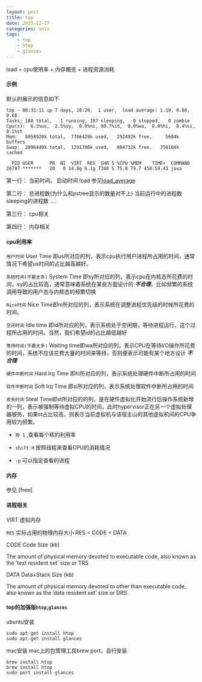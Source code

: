 ```yaml
---
layout: post
title: top
date: 2015-12-27
categories: unix
tags:
    - top
    - htop
    - glances
---
```


load + cpu使用率 + 内存概览 + 进程资源消耗

#### 示例

默认的展示的信息如下

    top - 08:31:11 up 7 days, 18:20,  1 user,  load average: 1.19, 0.86, 0.68
    Tasks: 188 total,   1 running, 187 sleeping,   0 stopped,   0 zombie
    Cpu(s):  6.3%us,  2.5%sy,  0.0%ni, 90.7%id,  0.0%wa,  0.0%hi,  0.4%si,  0.1%st
    Mem:   8058920k total,  7766428k used,   292492k free,     5604k buffers
    Swap:  2096440k total,  1291708k used,   804732k free,   758104k cached

      PID USER      PR  NI  VIRT  RES  SHR S %CPU %MEM    TIME+  COMMAND
    26797 *******   20   0 14.8g 6.1g 7340 S 75.8 79.7 458:59.43 java

第一行： 当前时间， 启动时间  load  参见[load_average](/2015/12/27/load_average)

第二行： 总进程数(为什么和pstree显示的数量对不上) 当前运行中的进程数  sleeping的进程数  ....

第三行： cpu相关

第四行： 内存相关


#### cpu利用率

`用户时间` User Time 即us所对应的列，表示cpu执行用户进程所占用的时间，通常情况下希望us时间的占比越高越好。

`系统时间(不要太多)` System Time 即sy所对应的列，表示cpu在内核态所花费的时间，sy的占比较高，通常意味着系统在某些方面设计的   ***不合理***，比如频繁的系统调用导致的用户态与内核态的频繁切换

`Nice时间` Nice Time即ni所对应的列，表示系统在调整进程优先级的时候所花费的时间。

`空闲时间`  Idle time 即id所对应的列，表示系统处于空闲期，等待进程运行，这个过程所占用的时间。当然，我们希望id的占比越低越好

`等待时间(不要太多)` Waiting time即wa所对应的列，表示CPU在等待I/O操作所花费的时间，系统不应该花费大量的时间来等待，否则便表示可能有某个地方设计    ***不合理***

`硬件中断时间`  Hard Irq Time 即hi所对应的列，表示系统处理硬件中断所占用的时间

`软件中断时间` Soft Irq Time 即si所对应的列，表示系统处理软件中断所占用的时间

`丢失时间`  Steal Time即st所对应的的列，是在硬件虚拟化开始流行后操作系统新增的一列，表示被强制等待虚拟CPU的时间，此时hypervisor正在另一个虚拟处理器服务，如果st占比较高，则表示当前虚拟机与该宿主山的其他虚拟机间的CPU争用较为频繁。

*   `按 1` ,查看每个核的利用率

*   `shift H` 按照线程来查看CPU的消耗情况

*   `-p`  可以指定查看的进程

#### 内存

参见 [free]

#### 进程相关

VIRT 虚拟内存

`RES` 实际占用的物理内存大小 RES = CODE + DATA

CODE Code Size (kb)

The amount of physical memory devoted to executable code, also known as the ’text resident set’ size or TRS

DATA  Data+Stack Size (kb)

The amount of physical memory devoted to other than executable code, also known as the ’data resident set’ size or DRS

#### top的加强版`htop`,`glances`

ubuntu安装

    sudo apt-get install htop
    sudo apt-get install glances

mac安装
mac上的包管理工具brew port，自行安装

	brew install htop
	brew install htop
	sudo port install glances
